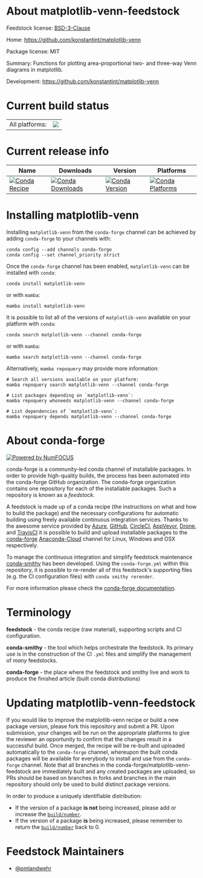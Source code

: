 About matplotlib-venn-feedstock
===============================

Feedstock license: [BSD-3-Clause](https://github.com/conda-forge/matplotlib-venn-feedstock/blob/main/LICENSE.txt)

Home: https://github.com/konstantint/matplotlib-venn

Package license: MIT

Summary: Functions for plotting area-proportional two- and three-way Venn diagrams in matplotlib.

Development: https://github.com/konstantint/matplotlib-venn

Current build status
====================


<table><tr><td>All platforms:</td>
    <td>
      <a href="https://dev.azure.com/conda-forge/feedstock-builds/_build/latest?definitionId=4614&branchName=main">
        <img src="https://dev.azure.com/conda-forge/feedstock-builds/_apis/build/status/matplotlib-venn-feedstock?branchName=main">
      </a>
    </td>
  </tr>
</table>

Current release info
====================

| Name | Downloads | Version | Platforms |
| --- | --- | --- | --- |
| [![Conda Recipe](https://img.shields.io/badge/recipe-matplotlib--venn-green.svg)](https://anaconda.org/conda-forge/matplotlib-venn) | [![Conda Downloads](https://img.shields.io/conda/dn/conda-forge/matplotlib-venn.svg)](https://anaconda.org/conda-forge/matplotlib-venn) | [![Conda Version](https://img.shields.io/conda/vn/conda-forge/matplotlib-venn.svg)](https://anaconda.org/conda-forge/matplotlib-venn) | [![Conda Platforms](https://img.shields.io/conda/pn/conda-forge/matplotlib-venn.svg)](https://anaconda.org/conda-forge/matplotlib-venn) |

Installing matplotlib-venn
==========================

Installing `matplotlib-venn` from the `conda-forge` channel can be achieved by adding `conda-forge` to your channels with:

```
conda config --add channels conda-forge
conda config --set channel_priority strict
```

Once the `conda-forge` channel has been enabled, `matplotlib-venn` can be installed with `conda`:

```
conda install matplotlib-venn
```

or with `mamba`:

```
mamba install matplotlib-venn
```

It is possible to list all of the versions of `matplotlib-venn` available on your platform with `conda`:

```
conda search matplotlib-venn --channel conda-forge
```

or with `mamba`:

```
mamba search matplotlib-venn --channel conda-forge
```

Alternatively, `mamba repoquery` may provide more information:

```
# Search all versions available on your platform:
mamba repoquery search matplotlib-venn --channel conda-forge

# List packages depending on `matplotlib-venn`:
mamba repoquery whoneeds matplotlib-venn --channel conda-forge

# List dependencies of `matplotlib-venn`:
mamba repoquery depends matplotlib-venn --channel conda-forge
```


About conda-forge
=================

[![Powered by
NumFOCUS](https://img.shields.io/badge/powered%20by-NumFOCUS-orange.svg?style=flat&colorA=E1523D&colorB=007D8A)](https://numfocus.org)

conda-forge is a community-led conda channel of installable packages.
In order to provide high-quality builds, the process has been automated into the
conda-forge GitHub organization. The conda-forge organization contains one repository
for each of the installable packages. Such a repository is known as a *feedstock*.

A feedstock is made up of a conda recipe (the instructions on what and how to build
the package) and the necessary configurations for automatic building using freely
available continuous integration services. Thanks to the awesome service provided by
[Azure](https://azure.microsoft.com/en-us/services/devops/), [GitHub](https://github.com/),
[CircleCI](https://circleci.com/), [AppVeyor](https://www.appveyor.com/),
[Drone](https://cloud.drone.io/welcome), and [TravisCI](https://travis-ci.com/)
it is possible to build and upload installable packages to the
[conda-forge](https://anaconda.org/conda-forge) [Anaconda-Cloud](https://anaconda.org/)
channel for Linux, Windows and OSX respectively.

To manage the continuous integration and simplify feedstock maintenance
[conda-smithy](https://github.com/conda-forge/conda-smithy) has been developed.
Using the ``conda-forge.yml`` within this repository, it is possible to re-render all of
this feedstock's supporting files (e.g. the CI configuration files) with ``conda smithy rerender``.

For more information please check the [conda-forge documentation](https://conda-forge.org/docs/).

Terminology
===========

**feedstock** - the conda recipe (raw material), supporting scripts and CI configuration.

**conda-smithy** - the tool which helps orchestrate the feedstock.
                   Its primary use is in the construction of the CI ``.yml`` files
                   and simplify the management of *many* feedstocks.

**conda-forge** - the place where the feedstock and smithy live and work to
                  produce the finished article (built conda distributions)


Updating matplotlib-venn-feedstock
==================================

If you would like to improve the matplotlib-venn recipe or build a new
package version, please fork this repository and submit a PR. Upon submission,
your changes will be run on the appropriate platforms to give the reviewer an
opportunity to confirm that the changes result in a successful build. Once
merged, the recipe will be re-built and uploaded automatically to the
`conda-forge` channel, whereupon the built conda packages will be available for
everybody to install and use from the `conda-forge` channel.
Note that all branches in the conda-forge/matplotlib-venn-feedstock are
immediately built and any created packages are uploaded, so PRs should be based
on branches in forks and branches in the main repository should only be used to
build distinct package versions.

In order to produce a uniquely identifiable distribution:
 * If the version of a package **is not** being increased, please add or increase
   the [``build/number``](https://docs.conda.io/projects/conda-build/en/latest/resources/define-metadata.html#build-number-and-string).
 * If the version of a package **is** being increased, please remember to return
   the [``build/number``](https://docs.conda.io/projects/conda-build/en/latest/resources/define-metadata.html#build-number-and-string)
   back to 0.

Feedstock Maintainers
=====================

* [@pmlandwehr](https://github.com/pmlandwehr/)

